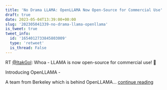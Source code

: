 ```yaml
---
title: 'No Drama LLAMA: OpenLLAMA Now Open-Source for Commercial Use'
draft: true
date: 2023-05-04T13:39:00+00:00
slug: '202305041339-no-drama-llama-openllama'
is_tweet: true
tweet_info:
  id: '1654012733845803009'
  type: 'retweet'
  is_thread: False
---
```




RT [@ItakGol](https://x.com/ItakGol): Whoa - LLAMA is now open-source for commercial use! 🎉

Introducing OpenLLAMA -

A team from Berkeley which is behind OpenLLAMA… [continue reading](https://x.com/sytelus/status/1654012733845803009)
